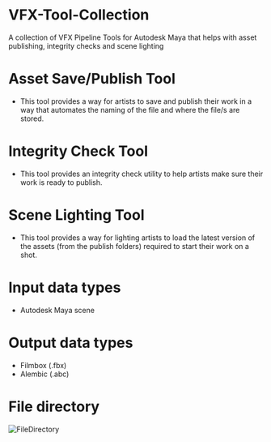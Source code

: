# VFX-Tool-Collection
A collection of VFX Pipeline Tools for Autodesk Maya that helps with asset publishing,  integrity checks and scene lighting

# Asset Save/Publish Tool
- This tool provides a way for artists to save and publish their work in a way that
automates the naming of the file and where the file/s are stored.

# Integrity Check Tool
- This tool provides an integrity check utility to help artists make sure their work is
ready to publish.

# Scene Lighting Tool
- This tool provides a way for lighting artists to load the latest version of the assets
(from the publish folders) required to start their work on a shot.

# Input data types
- Autodesk Maya scene

# Output data types
- Filmbox (.fbx)
- Alembic (.abc)

# File directory
![FileDirectory](https://github.com/Wenorter/VFX-Tool-Collection/assets/44455243/2dab2adb-1ff5-4c3d-8e9a-e54d7893b9e9)

